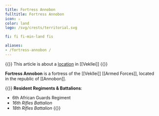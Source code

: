```yaml
---
title: Fortress Annobon
fulltitle: Fortress Annobon
icon: ⚔️
color: land
logo: /svg/crests/territorial.svg

fi: fi fi-min-land fis

aliases:
- /fortress-annobon /
---
```

{{<note series>}}
 This article is about a [location](/factbook/landscape/places) in [[Vekllei]]
{{</note>}}

**Fortress Annobon** is a fortress of the [[Vekllei]] [[Armed Forces]], located in the republic of [[Annobon]].

{{<note table>}}
**Resident Regiments & Battalions**:

* 6th African Guards Regiment
* *16th Rifles Battalion*
* *18th Rifles Battalion*
{{</note>}}